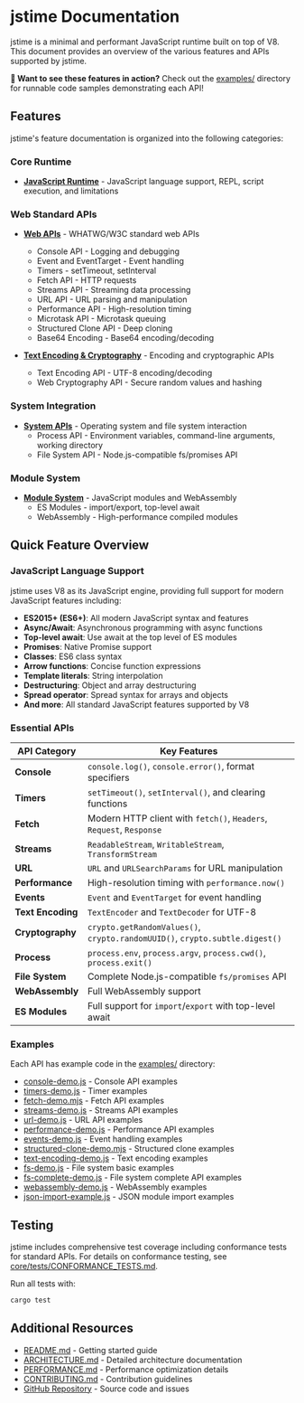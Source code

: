 # jstime Documentation

jstime is a minimal and performant JavaScript runtime built on top of V8. This document provides an overview of the various features and APIs supported by jstime.

**🚀 Want to see these features in action?** Check out the [examples/](../examples/) directory for runnable code samples demonstrating each API!

## Features

jstime's feature documentation is organized into the following categories:

### Core Runtime

- **[JavaScript Runtime](runtime.md)** - JavaScript language support, REPL, script execution, and limitations

### Web Standard APIs

- **[Web APIs](apis/web-apis.md)** - WHATWG/W3C standard web APIs
  - Console API - Logging and debugging
  - Event and EventTarget - Event handling
  - Timers - setTimeout, setInterval
  - Fetch API - HTTP requests
  - Streams API - Streaming data processing
  - URL API - URL parsing and manipulation
  - Performance API - High-resolution timing
  - Microtask API - Microtask queuing
  - Structured Clone API - Deep cloning
  - Base64 Encoding - Base64 encoding/decoding

- **[Text Encoding & Cryptography](apis/encoding-crypto.md)** - Encoding and cryptographic APIs
  - Text Encoding API - UTF-8 encoding/decoding
  - Web Cryptography API - Secure random values and hashing

### System Integration

- **[System APIs](apis/system.md)** - Operating system and file system interaction
  - Process API - Environment variables, command-line arguments, working directory
  - File System API - Node.js-compatible fs/promises API

### Module System

- **[Module System](apis/modules.md)** - JavaScript modules and WebAssembly
  - ES Modules - import/export, top-level await
  - WebAssembly - High-performance compiled modules

## Quick Feature Overview

### JavaScript Language Support

jstime uses V8 as its JavaScript engine, providing full support for modern JavaScript features including:

- **ES2015+ (ES6+)**: All modern JavaScript syntax and features
- **Async/Await**: Asynchronous programming with async functions
- **Top-level await**: Use await at the top level of ES modules
- **Promises**: Native Promise support
- **Classes**: ES6 class syntax
- **Arrow functions**: Concise function expressions
- **Template literals**: String interpolation
- **Destructuring**: Object and array destructuring
- **Spread operator**: Spread syntax for arrays and objects
- **And more**: All standard JavaScript features supported by V8

### Essential APIs

| API Category | Key Features |
|--------------|--------------|
| **Console** | `console.log()`, `console.error()`, format specifiers |
| **Timers** | `setTimeout()`, `setInterval()`, and clearing functions |
| **Fetch** | Modern HTTP client with `fetch()`, `Headers`, `Request`, `Response` |
| **Streams** | `ReadableStream`, `WritableStream`, `TransformStream` |
| **URL** | `URL` and `URLSearchParams` for URL manipulation |
| **Performance** | High-resolution timing with `performance.now()` |
| **Events** | `Event` and `EventTarget` for event handling |
| **Text Encoding** | `TextEncoder` and `TextDecoder` for UTF-8 |
| **Cryptography** | `crypto.getRandomValues()`, `crypto.randomUUID()`, `crypto.subtle.digest()` |
| **Process** | `process.env`, `process.argv`, `process.cwd()`, `process.exit()` |
| **File System** | Complete Node.js-compatible `fs/promises` API |
| **WebAssembly** | Full WebAssembly support |
| **ES Modules** | Full support for `import`/`export` with top-level await |

### Examples

Each API has example code in the [examples/](../examples/) directory:

- [console-demo.js](../examples/console-demo.js) - Console API examples
- [timers-demo.js](../examples/timers-demo.js) - Timer examples
- [fetch-demo.mjs](../examples/fetch-demo.mjs) - Fetch API examples
- [streams-demo.js](../examples/streams-demo.js) - Streams API examples
- [url-demo.js](../examples/url-demo.js) - URL API examples
- [performance-demo.js](../examples/performance-demo.js) - Performance API examples
- [events-demo.js](../examples/events-demo.js) - Event handling examples
- [structured-clone-demo.mjs](../examples/structured-clone-demo.mjs) - Structured clone examples
- [text-encoding-demo.js](../examples/text-encoding-demo.js) - Text encoding examples
- [fs-demo.js](../examples/fs-demo.js) - File system basic examples
- [fs-complete-demo.js](../examples/fs-complete-demo.js) - File system complete API examples
- [webassembly-demo.js](../examples/webassembly-demo.js) - WebAssembly examples
- [json-import-example.js](../examples/json-import-example.js) - JSON module import examples

## Testing

jstime includes comprehensive test coverage including conformance tests for standard APIs. For details on conformance testing, see [core/tests/CONFORMANCE_TESTS.md](../core/tests/CONFORMANCE_TESTS.md).

Run all tests with:
```bash
cargo test
```

## Additional Resources

- [README.md](../README.md) - Getting started guide
- [ARCHITECTURE.md](../ARCHITECTURE.md) - Detailed architecture documentation
- [PERFORMANCE.md](../PERFORMANCE.md) - Performance optimization details
- [CONTRIBUTING.md](../CONTRIBUTING.md) - Contribution guidelines
- [GitHub Repository](https://github.com/jstime/jstime) - Source code and issues

